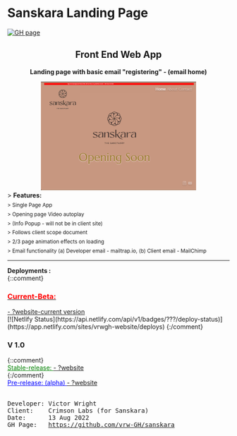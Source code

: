 # Sanskara Landing Page

[![GH page](https://github.com/vrw-GH/sanskara/actions/workflows/pages/pages-build-deployment/badge.svg?branch=main)](https://vrw-gh.github.io/sanskara)

<div align="center">
<h2>Front End Web App</h2>
<p><strong>Landing page with basic email "registering" - (email home)</strong>
</p>
<a href="https://?website"><img alt="screenshot" src="./project-basics/Screenshot.png?raw=true" width="70%" height="50%" /></a>
</div>
> <b>Features:</b><br>
<sub>
> Single Page App<br>
> Opening page Video autoplay<br>
> (Info Popup - will not be in client site) <br>
> Follows client scope document<br>
> 2/3 page animation effects on loading<br>
> Email functionality (a) Developer email - mailtrap.io, (b) Client email - MailChimp<br>
</sub>
<hr />
<b>Deployments :</b><br>
{::comment}<br>
<a href="https://"><h3 style="color:red">Current-Beta: </h3> - ?website-current version</a><br>
[![Netlify Status](https://api.netlify.com/api/v1/badges/???/deploy-status)](https://app.netlify.com/sites/vrwgh-website/deploys)
{:/comment}
<h3>V 1.0 </h3>
{::comment}<br>
<a href="https://"><span style="color:green"><u>Stable-release: </u></span> - ?website</a><br>
{:/comment}<br>
<a href="https://"><span style="color:blue"><u>Pre-release: (alpha) </u></span> - ?website</a><br>
<br />
<pre>
Developer: Victor Wright
Client:    Crimson Labs (for Sanskara)
Date:      13 Aug 2022
GH Page:   <a href="https://vrw-gh.github.io/sanskara/">https://github.com/vrw-GH/sanskara</a>
</pre>
<br />

